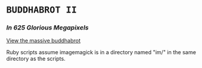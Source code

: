 # <code>BUDDHABROT II</code>
### _In 625 Glorious Megapixels_

[View the massive buddhabrot](http://htmlpreview.github.io/?https://github.com/ryanclarke/buddhabrot-2/blob/04c22d8c5f873101b1e2134f828fe22cba9ee482/index.html)

Ruby scripts assume imagemagick is in a directory named "im/" in the same directory as the scripts.

